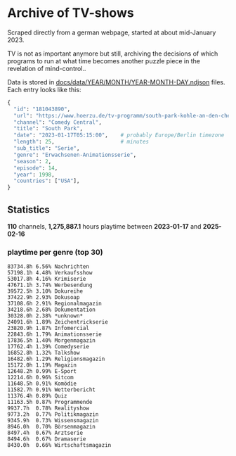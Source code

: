 # Archive of TV-shows

Scraped directly from a german webpage, started at about mid-January 2023.

TV is not as important anymore but still, archiving the decisions of which programs to run at what time
becomes another puzzle piece in the revelation of mind-control.. 

Data is stored in [docs/data/YEAR/MONTH/YEAR-MONTH-DAY.ndjson](docs/data/) files. 
Each entry looks like this:

```python
{
  "id": "181043890", 
  "url": "https://www.hoerzu.de/tv-programm/south-park-kohle-an-den-chefkoch/bid_181043890/", 
  "channel": "Comedy Central", 
  "title": "South Park", 
  "date": "2023-01-17T05:15:00",    # probably Europe/Berlin timezone 
  "length": 25,                     # minutes 
  "sub_title": "Serie", 
  "genre": "Erwachsenen-Animationsserie", 
  "season": 2, 
  "episode": 14, 
  "year": 1998, 
  "countries": ["USA"],
}
```

## Statistics

**110** channels, **1,275,887.1** hours playtime between **2023-01-17** and **2025-02-16**


### playtime per genre (top 30)

    83734.8h 6.56% Nachrichten
    57198.1h 4.48% Verkaufsshow
    53017.8h 4.16% Krimiserie
    47671.1h 3.74% Werbesendung
    39572.5h 3.10% Dokureihe
    37422.9h 2.93% Dokusoap
    37108.6h 2.91% Regionalmagazin
    34218.6h 2.68% Dokumentation
    30328.0h 2.38% *unknown*
    24091.6h 1.89% Zeichentrickserie
    23820.9h 1.87% Infomercial
    22843.6h 1.79% Animationsserie
    17836.5h 1.40% Morgenmagazin
    17762.4h 1.39% Comedyserie
    16852.8h 1.32% Talkshow
    16482.6h 1.29% Religionsmagazin
    15172.0h 1.19% Magazin
    12648.2h 0.99% E-Sport
    12214.6h 0.96% Sitcom
    11648.5h 0.91% Komödie
    11582.7h 0.91% Wetterbericht
    11376.4h 0.89% Quiz
    11163.5h 0.87% Programmende
    9937.7h  0.78% Realityshow
    9773.2h  0.77% Politikmagazin
    9345.9h  0.73% Wissensmagazin
    8946.0h  0.70% Börsenmagazin
    8497.4h  0.67% Arztserie
    8494.6h  0.67% Dramaserie
    8430.0h  0.66% Wirtschaftsmagazin
